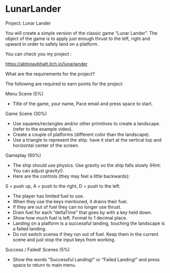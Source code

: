 # LunarLander

Project: Lunar Lander

You will create a simple version of the classic game “Lunar Lander”. The object of the game is to apply just enough thrust to the left, right and upward in order to safely land on a platform.

You can check you my project :

https://abhinavbhatt.itch.io/lunarlander

What are the requirements for the project?

The following are ​required​ to earn points for the project:

Menu Scene (5%)

- Title of the game, your name, Pace email and press space to start.

Game Scene (30%)

- Use squares/rectangles and/or other primitives to create a landscape. (refer to the example video).
- Create a couple of platforms (different color than the landscape).
- Use a triangle to represent the ship. have it start at the vertical top and horizontal center of the screen.

Gameplay (60%)

- The ship should use physics. Use gravity so the ship falls slowly (Hint: You can adjust gravity!).
- Here are the controls (they may feel a little backwards):

S = push up, A = push to the right, D = push to the left.

- The player has limited fuel to use.
- When they use the keys mentioned, it drains their fuel.
- If they are out of fuel they can no longer use thrust.
- Drain fuel for each “deltaTime” that goes by with a key held down.
- Show how much fuel is left. Format to 1 decimal place.
- Landing on a platform is a successful landing, touching the landscape is a failed landing.
- Do not switch scenes if they run out of fuel. Keep them in the current scene and just stop the input keys
from working.

Success / Failed! Scenes (5%)

- Show the words “Successful Landing!” or “Failed Landing!” and press space to return to main menu.

